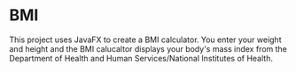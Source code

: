 # BMI
This project uses JavaFX to create a BMI calculator. You enter your weight and height and the BMI calucaltor displays your body's mass index from the Department of Health and Human Services/National Institutes of Health.
